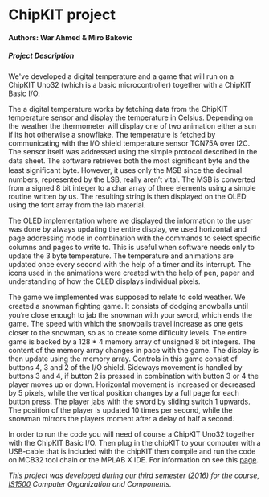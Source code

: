 # ChipKIT project
#### Authors: War Ahmed & Miro Bakovic

##### Project Description
We've developed a digital temperature and a game that will run on a ChipKIT Uno32 (which is a basic microcontroller) together with a ChipKIT Basic I/O.

The a digital temperature works by fetching data from the ChipKIT temperature sensor and display the temperature in Celsius. Depending on the weather the thermometer will display one of two animation either a sun if its hot otherwise a snowflake. The temperature is fetched by communicating with the I/O shield temperature sensor TCN75A over I2C. The sensor itself was addressed using the simple protocol described in the data sheet. The software retrieves both the most signiﬁcant byte and the least signiﬁcant byte. However, it uses only the MSB since the decimal numbers, represented by the LSB, really aren’t vital. The MSB is converted from a signed 8 bit integer to a char array of three elements using a simple routine written by us. The resulting string is then displayed on the OLED using the font array from the lab material.

The OLED implementation where we displayed the information to the user was done by always updating the entire display, we used horizontal and page addressing mode in combination with the commands to select speciﬁc columns and pages to write to. This is useful when software needs only to update the 3 byte temperature. The temperature and animations are updated once every second with the help of a timer and its interrupt. The icons used in the animations were created with the help of pen, paper and understanding of how the OLED displays individual pixels.

The game we implemented was supposed to relate to cold weather. We created a snowman ﬁghting game. It consists of dodging snowballs until you’re close enough to jab the snowman with your sword, which ends the game. The speed with which the snowballs travel increase as one gets closer to the snowman, so as to create some diﬃculty levels. The entire game is backed by a 128 * 4 memory array of unsigned 8 bit integers. The content of the memory array changes in pace with the game. The display is then update using the memory array. Controls in this game consist of buttons 4, 3 and 2 of the I/O shield. Sideways movement is handled by buttons 3 and 4, if button 2 is pressed in combination with button 3 or 4 the player moves up or down. Horizontal movement is increased or decreased by 5 pixels, while the vertical position changes by a full page for each button press. The player jabs with the sword by sliding switch 1 upwards. The position of the player is updated 10 times per second, while the snowman mirrors the players moment after a delay of half a second.

In order to run the code you will need of course a ChipKIT Uno32 together with the ChipKIT Basic I/O. Then plug in the chipKIT to your computer with a USB-cable that is included with the chipKIT then compile and run the code on MCB32 tool chain or the MPLAB X IDE. For information on see this [page](https://kth.instructure.com/courses/2535/pages/chipkit-slash-mcb32-toolchain-faq).

_This project was developed during our third semester (2016) for the course, [IS1500](https://www.kth.se/student/kurser/kurs/IS1500?l=en) Computer Organization and Components._
